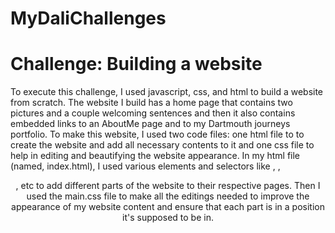 # MyDaliChallenges


# Challenge: Building a website

To execute this challenge, I used javascript, css, and html to build a website from scratch. The website I build has a home page that contains two pictures and a couple welcoming sentences and then it also contains embedded links to an AboutMe page and to my Dartmouth journeys portfolio. To make this website, I used two code files: one html file to to create the website and add all necessary contents to it and one css file to help in editing and beautifying the website appearance. In my html file (named, index.html), I used various elements and selectors like <body>, <head>, <header>, etc to add different parts of the website to their respective pages. Then I used the main.css file to make all the editings needed to improve the appearance of my website content and ensure that each part is in a position it's supposed to be in.
